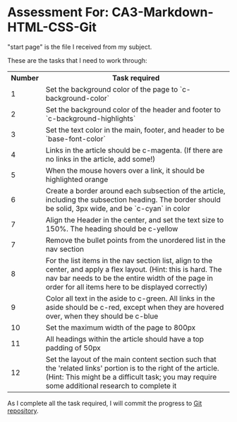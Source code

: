 # Assessment For: CA3-Markdown-HTML-CSS-Git

"start page" is the file I received from my subject.

These are the tasks that I need to work through:
<table>
<tr>
    <th>Number</th>
    <th>Task required</th>
</tr>

<tr>
<td> 1 </td> <td>Set the background color of the page to `c-background-color`</td>
</tr>

<tr>
<td> 2 </td> <td>Set the background color of the header and footer to `c-background-highlights`</td>
</tr>

<tr>
<td> 3 </td> <td>Set the text color in the main, footer, and header to be `base-font-color`</td>
</tr>

<tr>
<td> 4 </td> <td>Links in the article should be c-magenta. (If there are no links in the article, add some!)</td>
</tr>

<tr>
<td> 5 </td> <td>When the mouse hovers over a link, it should be highlighted orange</td>
</tr>

<tr>
<td> 6 </td> <td>Create a border around each subsection of the article, including the subsection heading. The border should be solid, 3px wide, and be `c-cyan` in color</td>
</tr>

<tr>
<td> 7 </td> <td>Align the Header in the center, and set the text size to 150%. The heading should be c-yellow</td>
</tr>

<tr>
<td> 7 </td> <td>Remove the bullet points from the unordered list in the nav section</td>
</tr>

<tr>
<td> 8 </td> <td>For the list items in the nav section list, align to the center, and apply a flex layout. (Hint: this is hard. The nav bar needs to be the entire width of the page in order for all items here to be displayed correctly)</td>
</tr>

<tr>
<td> 9 </td> <td>Color all text in the aside to c-green. All links in the aside should be c-red, except when they are hovered over, when they should be c-blue</td>
</tr>

<tr>
<td> 10 </td> <td>Set the maximum width of the page to 800px</td>
</tr>

<tr>
<td> 11 </td> <td>All headings within the article should have a top padding of 50px</td>
</tr>

<tr>
<td> 12 </td> <td>Set the layout of the main content section such that the 'related links' portion is to the right of the article. (Hint: This might be a difficult task; you may require some additional research to complete it</td>
</tr>
</table>

As I complete all the task required, I will commit the progress to <u>Git repository</u>.
